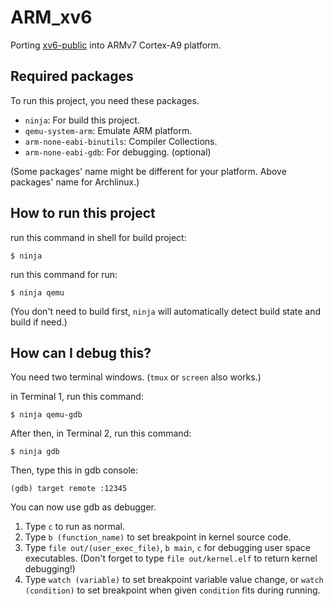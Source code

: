 # ARM_xv6

Porting [xv6-public](http://github.com/mit-pdos/xv6-public.git) into ARMv7 Cortex-A9 platform.

## Required packages

To run this project, you need these packages.

- `ninja`: For build this project.
- `qemu-system-arm`: Emulate ARM platform.
- `arm-none-eabi-binutils`: Compiler Collections.
- `arm-none-eabi-gdb`: For debugging. (optional)

(Some packages' name might be different for your platform. Above packages' name for Archlinux.)

## How to run this project

run this command in shell for build project:
```
$ ninja
```

run this command for run:
```
$ ninja qemu
```
(You don't need to build first, `ninja` will automatically detect build state and build if need.)

## How can I debug this?

You need two terminal windows. (`tmux` or `screen` also works.)

in Terminal 1, run this command:
```
$ ninja qemu-gdb
```

After then, in Terminal 2, run this command:
```
$ ninja gdb
```

Then, type this in gdb console:
```
(gdb) target remote :12345
```

You can now use gdb as debugger.

1. Type `c` to run as normal.
2. Type `b (function_name)` to set breakpoint in kernel source code.
3. Type `file out/(user_exec_file)`, `b main`, `c` for debugging user space executables. (Don't forget to type `file out/kernel.elf` to return kernel debugging!)
4. Type `watch (variable)` to set breakpoint variable value change, or `watch (condition)` to set breakpoint when given `condition` fits during running.